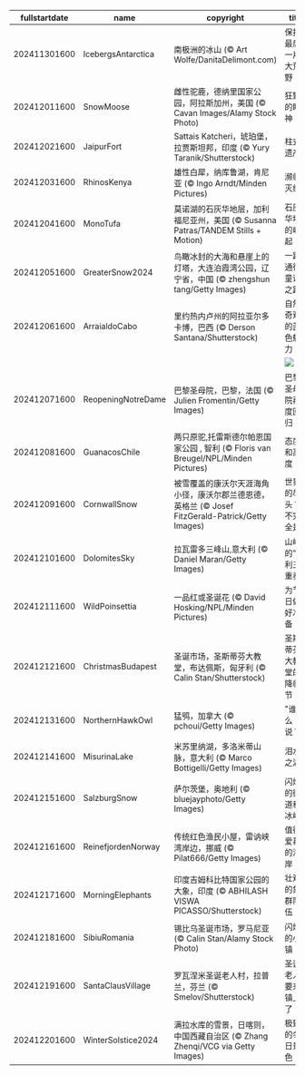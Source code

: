 |fullstartdate|name|copyright|title|image|
|--|--|--|--|--|
202411301600|IcebergsAntarctica|南极洲的冰山 (© Art Wolfe/DanitaDelimont.com)|保护最后一片大荒野|![](/zh-CN/2024/12/202411301600IcebergsAntarctica.jpg)|
202412011600|SnowMoose|雌性驼鹿，德纳里国家公园，阿拉斯加州，美国 (© Cavan Images/Alamy Stock Photo)|狂野的眼神|![](/zh-CN/2024/12/202412011600SnowMoose.jpg)|
202412021600|JaipurFort|Sattais Katcheri，琥珀堡，拉贾斯坦邦，印度 (© Yury Taranik/Shutterstock)|柱式遗产|![](/zh-CN/2024/12/202412021600JaipurFort.jpg)|
202412031600|RhinosKenya|雄性白犀，纳库鲁湖，肯尼亚 (© Ingo Arndt/Minden Pictures)|濒临灭绝|![](/zh-CN/2024/12/202412031600RhinosKenya.jpg)|
202412041600|MonoTufa|莫诺湖的石灰华地层，加利福尼亚州，美国 (© Susanna Patras/TANDEM Stills + Motion)|石灰华塔的崛起|![](/zh-CN/2024/12/202412041600MonoTufa.jpg)|
202412051600|GreaterSnow2024|鸟瞰冰封的大海和悬崖上的灯塔，大连泊霞湾公园，辽宁省，中国 (© zhengshun tang/Getty Images)|一路通往童话之路|![](/zh-CN/2024/12/202412051600GreaterSnow2024.jpg)|
202412061600|ArraialdoCabo|里约热内卢州的阿拉亚尔多卡博，巴西 (© Derson Santana/Shutterstock)|自然奇观的蓝色魅力|![](/zh-CN/2024/12/202412061600ArraialdoCabo.jpg)|
||||![](/zh-CN/2024/12/.jpg)|
202412071600|ReopeningNotreDame|巴黎圣母院，巴黎，法国 (© Julien Fromentin/Getty Images)|巴黎圣母院再度回归|![](/zh-CN/2024/12/202412071600ReopeningNotreDame.jpg)|
202412081600|GuanacosChile|两只原驼,托雷斯德尔帕恩国家公园 , 智利 (© Floris van Breugel/NPL/Minden Pictures)|态度和高度|![](/zh-CN/2024/12/202412081600GuanacosChile.jpg)|
202412091600|CornwallSnow|被雪覆盖的康沃尔天涯海角小径，康沃尔郡兰德恩德，英格兰 (© Josef FitzGerald-Patrick/Getty Images)|世界的尽头？不完全是|![](/zh-CN/2024/12/202412091600CornwallSnow.jpg)|
202412101600|DolomitesSky|拉瓦雷多三峰山,意大利 (© Daniel Maran/Getty Images)|山峰的“胜利三重奏”|![](/zh-CN/2024/12/202412101600DolomitesSky.jpg)|
202412111600|WildPoinsettia|一品红或圣诞花 (© David Hosking/NPL/Minden Pictures)|为节日做好准备|![](/zh-CN/2024/12/202412111600WildPoinsettia.jpg)|
202412121600|ChristmasBudapest|圣诞市场，圣斯蒂芬大教堂，布达佩斯，匈牙利 (© Calin Stan/Shutterstock)|圣斯蒂芬大教堂的降临节|![](/zh-CN/2024/12/202412121600ChristmasBudapest.jpg)|
202412131600|NorthernHawkOwl|猛鸮，加拿大 (© pchoui/Getty Images)|"谁"这么说？|![](/zh-CN/2024/12/202412131600NorthernHawkOwl.jpg)|
202412141600|MisurinaLake|米苏里纳湖，多洛米蒂山脉，意大利 (© Marco Bottigelli/Getty Images)|泪水之湖|![](/zh-CN/2024/12/202412141600MisurinaLake.jpg)|
202412151600|SalzburgSnow|萨尔茨堡，奥地利 (© bluejayphoto/Getty Images)|闪烁的街道和冰峰|![](/zh-CN/2024/12/202412151600SalzburgSnow.jpg)|
202412161600|ReinefjordenNorway|传统红色渔民小屋，雷讷峡湾岸边，挪威 (© Pilat666/Getty Images)|值得爱慕的海岸|![](/zh-CN/2024/12/202412161600ReinefjordenNorway.jpg)|
202412171600|MorningElephants|印度吉姆科比特国家公园的大象，印度 (© ABHILASH VISWA PICASSO/Shutterstock)|壮观的象群队伍|![](/zh-CN/2024/12/202412171600MorningElephants.jpg)|
202412181600|SibiuRomania|锡比乌圣诞市场，罗马尼亚 (© Calin Stan/Alamy Stock Photo)|闪烁的小镇|![](/zh-CN/2024/12/202412181600SibiuRomania.jpg)|
202412191600|SantaClausVillage|罗瓦涅米圣诞老人村，拉普兰，芬兰 (© Smelov/Shutterstock)|圣诞老人要来镇上了|![](/zh-CN/2024/12/202412191600SantaClausVillage.jpg)|
202412201600|WinterSolstice2024|满拉水库的雪景，日喀则，中国西藏自治区 (© Zhang Zhenqi/VCG via Getty Images)|极致的冬日景色|![](/zh-CN/2024/12/202412201600WinterSolstice2024.jpg)|
